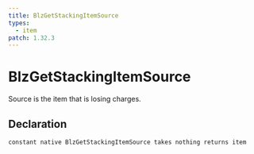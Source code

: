 ```yaml
---
title: BlzGetStackingItemSource
types:
  - item
patch: 1.32.3
---
```


# BlzGetStackingItemSource
Source is the item that is losing charges.

## Declaration

```
constant native BlzGetStackingItemSource takes nothing returns item
```